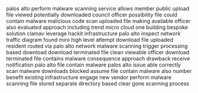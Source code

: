 palos alto perform malware scanning service allows member public upload file viewed potentially downloaded council officer possibility file could contain malware malicious code scan uploaded file making available officer also evaluated approach including trend micro cloud one building bespoke solution clamav leverage hackit infrastructure palo alto inspect network traffic diagram found miro high level attempt download file uploaded resident routed via palo alto network malware scanning trigger processing based download download terminated file clean viewable officer download terminated file contains malware consequence approach drawback receive notification palo alto file contain malware palos alto issue able correctly scan malware downloads blocked assume file contain malware also number benefit existing infrastructure engage new vendor perform malware scanning file stored separate directory based clear gone scanning process